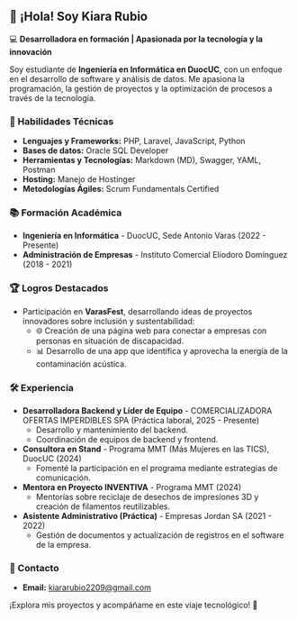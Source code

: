 ## 👋 ¡Hola! Soy Kiara Rubio

💻 **Desarrolladora en formación | Apasionada por la tecnología y la innovación**

Soy estudiante de **Ingeniería en Informática en DuocUC**, con un enfoque en el desarrollo de software y análisis de datos. Me apasiona la programación, la gestión de proyectos y la optimización de procesos a través de la tecnología.

### 🚀 Habilidades Técnicas
- **Lenguajes y Frameworks:** PHP, Laravel, JavaScript, Python
- **Bases de datos:** Oracle SQL Developer
- **Herramientas y Tecnologías:** Markdown (MD), Swagger, YAML, Postman
- **Hosting:** Manejo de Hostinger
- **Metodologías Ágiles:** Scrum Fundamentals Certified

### 📚 Formación Académica
- **Ingeniería en Informática** - DuocUC, Sede Antonio Varas (2022 - Presente)
- **Administración de Empresas** - Instituto Comercial Eliodoro Domínguez (2018 - 2021)

### 🏆 Logros Destacados
- Participación en **VarasFest**, desarrollando ideas de proyectos innovadores sobre inclusión y sustentabilidad:
  - 🌐 Creación de una página web para conectar a empresas con personas en situación de discapacidad.
  - 📊 Desarrollo de una app que identifica y aprovecha la energía de la contaminación acústica.

### 🛠️ Experiencia
- **Desarrolladora Backend y Líder de Equipo** - COMERCIALIZADORA OFERTAS IMPERDIBLES SPA (Práctica laboral, 2025 - Presente)
  - Desarrollo y mantenimiento del backend.
  - Coordinación de equipos de backend y frontend.
- **Consultora en Stand** - Programa MMT (Más Mujeres en las TICS), DuocUC (2024)
  - Fomenté la participación en el programa mediante estrategias de comunicación.
- **Mentora en Proyecto INVENTIVA** - Programa MMT (2024)
  - Mentorías sobre reciclaje de desechos de impresiones 3D y creación de filamentos reutilizables.
- **Asistente Administrativo (Práctica)** - Empresas Jordan SA (2021 - 2022)
  - Gestión de documentos y actualización de registros en el software de la empresa.

### 📧 Contacto
- **Email:** kiararubio2209@gmail.com

¡Explora mis proyectos y acompáñame en este viaje tecnológico! 🚀
